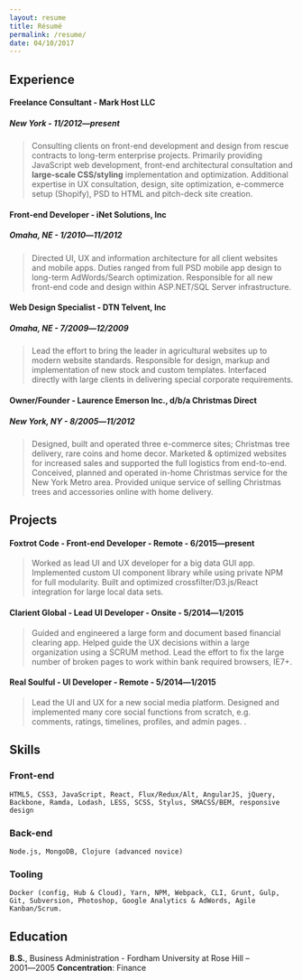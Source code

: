 ```yaml
---
layout: resume
title: Résumé
permalink: /resume/
date: 04/10/2017
---
```



## Experience

#### Freelance Consultant - Mark Host LLC
##### New York - 11/2012―present

> Consulting clients on front-end development and design from rescue contracts to long-term enterprise projects.  Primarily providing JavaScript web development, front-end architectural consultation and **large-scale CSS/styling** implementation and optimization.  Additional expertise in UX consultation, design, site optimization, e-commerce setup (Shopify), PSD to HTML and pitch-deck site creation.



#### Front-end Developer - iNet Solutions, Inc
##### Omaha, NE - 1/2010―11/2012

> Directed UI, UX and information architecture for all client websites and mobile apps.  Duties ranged from full PSD mobile app design to long-term AdWords/Search optimization.  Responsible for all new front-end code and design within ASP.NET/SQL Server infrastructure.



#### Web Design Specialist - DTN Telvent, Inc 
##### Omaha, NE - 7/2009―12/2009

> Lead the effort to bring the leader in agricultural websites up to modern website standards.  Responsible for design, markup and implementation of new stock and custom templates.  Interfaced directly with large clients in delivering special corporate requirements.




#### Owner/Founder - Laurence Emerson Inc., d/b/a Christmas Direct
##### New York, NY - 8/2005―11/2012

> Designed, built and operated three e-commerce sites; Christmas tree delivery, rare coins and home decor.  Marketed & optimized websites for increased sales and supported the full logistics from end-to-end.  Conceived, planned and operated in-home Christmas service for the New York Metro area.  Provided unique service of selling Christmas trees and accessories online with home delivery.





## Projects

#### Foxtrot Code - Front-end Developer - Remote - 6/2015―present
> Worked as lead UI and UX developer for a big data GUI app.  Implemented custom UI component library while using private NPM for full modularity.  Built and optimized crossfilter/D3.js/React integration for large local data sets.

#### Clarient Global - Lead UI Developer - Onsite - 5/2014―1/2015
> Guided and engineered a large form and document based financial clearing app.  Helped guide the UX decisions within a large organization using a SCRUM method.  Lead the effort to fix the large number of broken pages to work within bank required browsers, IE7+.

#### Real Soulful - UI Developer - Remote - 5/2014―1/2015
> Lead the UI and UX for a new social media platform.  Designed and implemented many core social functions from scratch, e.g. comments, ratings, timelines, profiles, and admin pages.
.


## Skills


### Front-end 
`HTML5, CSS3, JavaScript, React, Flux/Redux/Alt, AngularJS, jQuery, Backbone, Ramda, Lodash, LESS, SCSS, Stylus, SMACSS/BEM, responsive design`


### Back-end
 `Node.js, MongoDB, Clojure (advanced novice)`


### Tooling
`Docker (config, Hub & Cloud), Yarn, NPM, Webpack, CLI, Grunt, Gulp, Git, Subversion, Photoshop, Google Analytics & AdWords, Agile Kanban/Scrum.`


## Education
**B.S.**, Business Administration - Fordham University at Rose Hill – 2001―2005
**Concentration**: Finance




